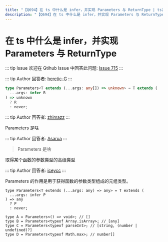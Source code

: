 ```yaml
---
title: "【Q694】在 ts 中什么是 infer，并实现 Parameters 与 ReturnType | ts高频面试题"
description: "【Q694】在 ts 中什么是 infer，并实现 Parameters 与 ReturnType 字节跳动面试题、阿里腾讯面试题、美团小米面试题。"
---
```


# 在 ts 中什么是 infer，并实现 Parameters 与 ReturnType

::: tip Issue
欢迎在 Gtihub Issue 中回答此问题: [Issue 715](https://github.com/shfshanyue/Daily-Question/issues/715)
:::

::: tip Author
回答者: [heretic-G](https://github.com/heretic-G)
:::

```typescript
type Parameters<T extends (...args: any[]) => unknown> = T extends (
  ...args: infer R
) => unknown
  ? R
  : never;
```

::: tip Author
回答者: [zhimazz](https://github.com/zhimazz)
:::

Parameters 是啥

::: tip Author
回答者: [Asarua](https://github.com/Asarua)
:::

> Parameters 是啥

取得某个函数的参数类型的高级类型

::: tip Author
回答者: [iceycc](https://github.com/iceycc)
:::

Parameters<T> 的作用是用于获得函数的参数类型组成的元组类型。

```tsx
type Parameters<T extends (...args: any) => any> = T extends (
  ...args: infer P
) => any
  ? P
  : never;
```

```tsx
type A = Parameters<() => void>; // []
type B = Parameters<typeof Array.isArray>; // [any]
type C = Parameters<typeof parseInt>; // [string, (number | undefined)?]
type D = Parameters<typeof Math.max>; // number[]
```
